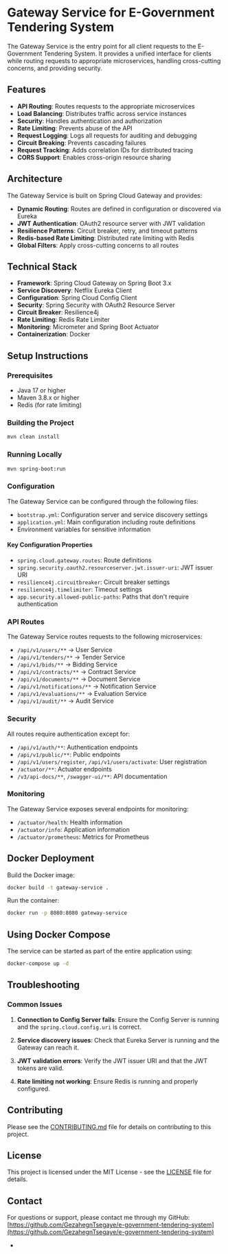 # Gateway Service for E-Government Tendering System

The Gateway Service is the entry point for all client requests to the E-Government Tendering System. It provides a unified interface for clients while routing requests to appropriate microservices, handling cross-cutting concerns, and providing security.

## Features

- **API Routing**: Routes requests to the appropriate microservices
- **Load Balancing**: Distributes traffic across service instances
- **Security**: Handles authentication and authorization
- **Rate Limiting**: Prevents abuse of the API
- **Request Logging**: Logs all requests for auditing and debugging
- **Circuit Breaking**: Prevents cascading failures
- **Request Tracking**: Adds correlation IDs for distributed tracing
- **CORS Support**: Enables cross-origin resource sharing

## Architecture

The Gateway Service is built on Spring Cloud Gateway and provides:

- **Dynamic Routing**: Routes are defined in configuration or discovered via Eureka
- **JWT Authentication**: OAuth2 resource server with JWT validation
- **Resilience Patterns**: Circuit breaker, retry, and timeout patterns
- **Redis-based Rate Limiting**: Distributed rate limiting with Redis
- **Global Filters**: Apply cross-cutting concerns to all routes

## Technical Stack

- **Framework**: Spring Cloud Gateway on Spring Boot 3.x
- **Service Discovery**: Netflix Eureka Client
- **Configuration**: Spring Cloud Config Client
- **Security**: Spring Security with OAuth2 Resource Server
- **Circuit Breaker**: Resilience4j
- **Rate Limiting**: Redis Rate Limiter
- **Monitoring**: Micrometer and Spring Boot Actuator
- **Containerization**: Docker

## Setup Instructions

### Prerequisites

- Java 17 or higher
- Maven 3.8.x or higher
- Redis (for rate limiting)

### Building the Project

```bash
mvn clean install
```

### Running Locally

```bash
mvn spring-boot:run
```

### Configuration

The Gateway Service can be configured through the following files:

- `bootstrap.yml`: Configuration server and service discovery settings
- `application.yml`: Main configuration including route definitions
- Environment variables for sensitive information

#### Key Configuration Properties

- `spring.cloud.gateway.routes`: Route definitions
- `spring.security.oauth2.resourceserver.jwt.issuer-uri`: JWT issuer URI
- `resilience4j.circuitbreaker`: Circuit breaker settings
- `resilience4j.timelimiter`: Timeout settings
- `app.security.allowed-public-paths`: Paths that don't require authentication

### API Routes

The Gateway Service routes requests to the following microservices:

- `/api/v1/users/**` → User Service
- `/api/v1/tenders/**` → Tender Service
- `/api/v1/bids/**` → Bidding Service
- `/api/v1/contracts/**` → Contract Service
- `/api/v1/documents/**` → Document Service
- `/api/v1/notifications/**` → Notification Service
- `/api/v1/evaluations/**` → Evaluation Service
- `/api/v1/audit/**` → Audit Service

### Security

All routes require authentication except for:

- `/api/v1/auth/**`: Authentication endpoints
- `/api/v1/public/**`: Public endpoints
- `/api/v1/users/register`, `/api/v1/users/activate`: User registration
- `/actuator/**`: Actuator endpoints
- `/v3/api-docs/**`, `/swagger-ui/**`: API documentation

### Monitoring

The Gateway Service exposes several endpoints for monitoring:

- `/actuator/health`: Health information
- `/actuator/info`: Application information
- `/actuator/prometheus`: Metrics for Prometheus

## Docker Deployment

Build the Docker image:

```bash
docker build -t gateway-service .
```

Run the container:

```bash
docker run -p 8080:8080 gateway-service
```

## Using Docker Compose

The service can be started as part of the entire application using:

```bash
docker-compose up -d
```

## Troubleshooting

### Common Issues

1. **Connection to Config Server fails**: Ensure the Config Server is running and the `spring.cloud.config.uri` is correct.

2. **Service discovery issues**: Check that Eureka Server is running and the Gateway can reach it.

3. **JWT validation errors**: Verify the JWT issuer URI and that the JWT tokens are valid.

4. **Rate limiting not working**: Ensure Redis is running and properly configured.

## Contributing

Please see the [CONTRIBUTING.md](../CONTRIBUTING.md) file for details on contributing to this project.

## License

This project is licensed under the MIT License - see the [LICENSE](../LICENSE) file for details.

## Contact

For questions or support, please contact me through my GitHub: [https://github.com/GezahegnTsegaye/e-government-tendering-system](https://github.com/GezahegnTsegaye/e-government-tendering-system)

-